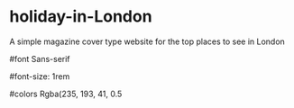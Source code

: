 # holiday-in-London
A simple magazine cover type website for the top places to see in London 

#font
Sans-serif

#font-size: 1rem

#colors
Rgba(235, 193, 41, 0.5
